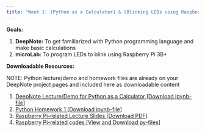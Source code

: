 ```yaml
---
title: "Week 1: [Python as a Calculator] & [Blinking LEDs using Raspberry Pi 3B+]"
---
```


**Goals:** 
1. **DeepNote:** To get familiarized with Python programming language and make basic calculations
2. **microLab:** To program LEDs to blink using Raspberry Pi 3B+ 

**Downloadable Resources:** 

NOTE: Python lecture/demo and homework files are already on your DeepNote project pages and included here as downloadable content 
1. <a href="{{ site.baseurl }}/files/Week1_Demo1_Guide.ipynb" target="_blank">DeepNote Lecture/Demo for Python as a Calculator [Download ipynb-file]</a><br>
2. <a href="{{ site.baseurl }}/files/HW1.ipynb" target="_blank">Python Homework 1 [Download ipynb-file]</a><br>
3. <a href="{{ site.baseurl }}/files/Deck3_IntroRPi3BplusLED_Module2_09242021.pdf" target="_blank">Raspberry Pi-related Lecture Slides [Download PDF]</a><br>
2. <a href="https://github.com/GWU-APSC1001/Fall2021/tree/main/Week1" target="_blank">Raspberry Pi-related codes [View and Download py-files]</a><br>
